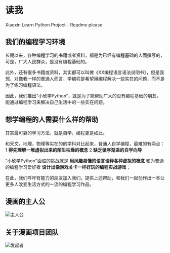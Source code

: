 # 读我
Xiaoxin Learn Python Project - Readme please


## 我们的编程学习环境

长期以来，各种编程学习的书籍或者资料，都是为已经有编程基础的人而撰写的，可是，广大人民群众，是没有编程基础的。

此外，还有很多书籍或资料，其实都可以叫做《XX编程语言语法说明书》，但是我想，对像我一样的普通人而言，学编程是希望用编程解决一些实在的问题，而不是为了练习编程语法。

因此，我们推出“小欣学Python“，就是为了能帮助广大的没有编程基础的朋友，能通过编程学习来解决自己生活中的一些实在问题。


## 想学编程的人需要什么样的帮助

其实最可靠的学习方法，就是自学，编程更是如此。

和天文，地理，物理等实在的的学科对比起来，普通人自学编程，最难的有两点： 1 **得先理解一堆虚拟出来的陌生枯燥的概念** 2 **缺乏循序渐进的自学向导**

“小欣学Python"面临的挑战就是 **用风趣易懂的语言诠释各种虚拟的概念** 和为普通的编程学习爱好者 **设计出像游戏关卡一样好玩的编程实战游戏**；

在此，我们呼吁有能力的朋友加入我们，提供上述帮助，和我们一起创作出一本让更多人改变生活方式的一流的编程学习作品。

## 漫画的主人公

![主人公](https://mmbiz.qpic.cn/mmbiz_png/60Mxatt4fRMJ4frz89xicWgZt4h1c8zdmicQBCpC9bBr5DOP5oIwWn6k4tv2jm4JCUPPsEltics4LQTqObFkrslXw/640?wx_fmt=png&tp=webp&wxfrom=5&wx_lazy=1&wx_co=1)


## 关于漫画项目团队

![发起者](https://mmbiz.qpic.cn/mmbiz_png/60Mxatt4fRODeCgtWNBvdMv3AgianJzYJQL4QibLPEQWfFKemlsI6mgib24TOFdPIeejtV0W6pPgt4y7bSPb69nNw/640?wx_fmt=png&tp=webp&wxfrom=5&wx_lazy=1&wx_co=1)
